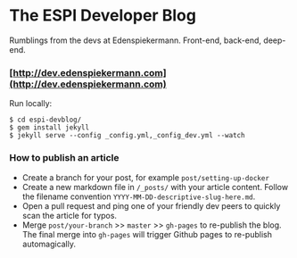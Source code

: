 # The ESPI Developer Blog

Rumblings from the devs at Edenspiekermann. Front-end, back-end, deep-end.

### [http://dev.edenspiekermann.com](http://dev.edenspiekermann.com)


Run locally:

```
$ cd espi-devblog/
$ gem install jekyll
$ jekyll serve --config _config.yml,_config_dev.yml --watch
```

### How to publish an article

- Create a branch for your post, for example `post/setting-up-docker`
- Create a new markdown file in `/_posts/` with your article content. Follow the filename convention `YYYY-MM-DD-descriptive-slug-here.md`.
- Open a pull request and ping one of your friendly dev peers to quickly scan the article for typos.
- Merge `post/your-branch` >> `master` >> `gh-pages` to re-publish the blog. The final merge into `gh-pages` will trigger Github pages to re-publish automagically.
